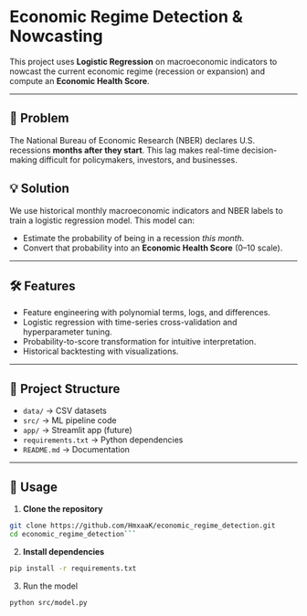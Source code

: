 # Economic Regime Detection & Nowcasting

This project uses **Logistic Regression** on macroeconomic indicators to nowcast the current economic regime (recession or expansion) and compute an **Economic Health Score**.

---

## 📌 Problem
The National Bureau of Economic Research (NBER) declares U.S. recessions **months after they start**. This lag makes real-time decision-making difficult for policymakers, investors, and businesses.

## 💡 Solution
We use historical monthly macroeconomic indicators and NBER labels to train a logistic regression model. This model can:
- Estimate the probability of being in a recession *this month*.
- Convert that probability into an **Economic Health Score** (0–10 scale).

---

## 🛠 Features
- Feature engineering with polynomial terms, logs, and differences.
- Logistic regression with time-series cross-validation and hyperparameter tuning.
- Probability-to-score transformation for intuitive interpretation.
- Historical backtesting with visualizations.

---

## 📂 Project Structure
- `data/` → CSV datasets  
- `src/` → ML pipeline code  
- `app/` → Streamlit app (future)  
- `requirements.txt` → Python dependencies  
- `README.md` → Documentation  

---

## 🚀 Usage

1. **Clone the repository**
```bash
git clone https://github.com/HmxaaK/economic_regime_detection.git
cd economic_regime_detection```
```
2. **Install dependencies**
```bash
pip install -r requirements.txt
```
3. Run the model
```bash
python src/model.py
```




